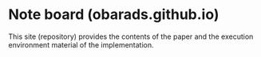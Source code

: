 # Note board (obarads.github.io)
This site (repository) provides the contents of the paper and the execution environment material of the implementation.
